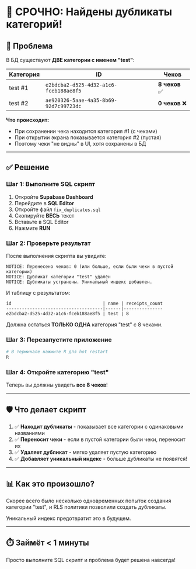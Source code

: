 # 🚨 СРОЧНО: Найдены дубликаты категорий!

## 🔴 Проблема

В БД существуют **ДВЕ категории с именем "test"**:

| Категория | ID                                     | Чеков          |
| --------- | -------------------------------------- | -------------- |
| test #1   | `e2bdcba2-d525-4d32-a1c6-fceb188ae8f5` | **8 чеков** ✅ |
| test #2   | `ae920326-5aae-4a35-8b69-92d7c99723dc` | **0 чеков** ❌ |

**Что происходит:**

- При сохранении чека находится категория #1 (с чеками)
- При открытии экрана показывается категория #2 (пустая)
- Поэтому чеки "не видны" в UI, хотя сохранены в БД

---

## ✅ Решение

### Шаг 1: Выполните SQL скрипт

1. Откройте **Supabase Dashboard**
2. Перейдите в **SQL Editor**
3. Откройте файл `fix_duplicates.sql`
4. Скопируйте **ВЕСЬ** текст
5. Вставьте в SQL Editor
6. Нажмите **RUN**

### Шаг 2: Проверьте результат

После выполнения скрипта вы увидите:

```
NOTICE: Перенесено чеков: 0 (или больше, если были чеки в пустой категории)
NOTICE: Дубликат категории "test" удалён
NOTICE: Дубликаты устранены. Уникальный индекс добавлен.
```

И таблицу с результатом:

```
id                                   | name | receipts_count
-------------------------------------|------|---------------
e2bdcba2-d525-4d32-a1c6-fceb188ae8f5 | test | 8
```

Должна остаться **ТОЛЬКО ОДНА** категория "test" с 8 чеками.

### Шаг 3: Перезапустите приложение

```bash
# В терминале нажмите R для hot restart
R
```

### Шаг 4: Откройте категорию "test"

Теперь вы должны увидеть **все 8 чеков**!

---

## 🛡️ Что делает скрипт

1. ✅ **Находит дубликаты** - показывает все категории с одинаковыми названиями
2. ✅ **Переносит чеки** - если в пустой категории были чеки, переносит их
3. ✅ **Удаляет дубликат** - мягко удаляет пустую категорию
4. ✅ **Добавляет уникальный индекс** - больше дубликаты не появятся!

---

## 📊 Как это произошло?

Скорее всего было несколько одновременных попыток создания категории "test", и RLS политики позволили создать дубликаты.

Уникальный индекс предотвратит это в будущем.

---

## ⏱️ Займёт < 1 минуты

Просто выполните SQL скрипт и проблема будет решена навсегда!
